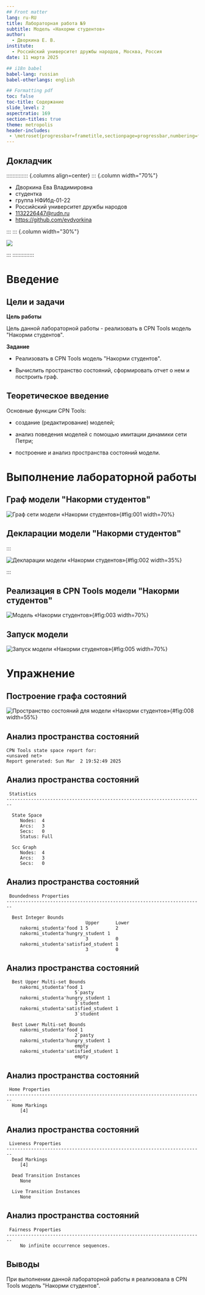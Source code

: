 ```yaml
---
## Front matter
lang: ru-RU
title: Лабораторная работа №9
subtitle: Модель «Накорми студентов»
author:
  - Дворкина Е. В.
institute:
  - Российский университет дружбы народов, Москва, Россия
date: 11 марта 2025

## i18n babel
babel-lang: russian
babel-otherlangs: english

## Formatting pdf
toc: false
toc-title: Содержание
slide_level: 2
aspectratio: 169
section-titles: true
theme: metropolis
header-includes:
 - \metroset{progressbar=frametitle,sectionpage=progressbar,numbering=fraction}
---
```


## Докладчик

:::::::::::::: {.columns align=center}
::: {.column width="70%"}

  * Дворкина Ева Владимировна
  * студентка
  * группа НФИбд-01-22
  * Российский университет дружбы народов
  * [1132226447@rudn.ru](mailto:1132226447@rudn.ru)
  * <https://github.com/evdvorkina>

:::
::: {.column width="30%"}

![](./image/я.jpg)

:::
::::::::::::::

# Введение

## Цели и задачи

**Цель работы**

Цель данной лабораторной работы - реализовать в CPN Tools модель "Накорми студентов".

**Задание**

- Реализовать в CPN Tools модель "Накорми студентов".

- Вычислить пространство состояний, сформировать отчет о нем и построить граф.

## Теоретическое введение

Основные функции CPN Tools:

- создание (редактирование) моделей;

- анализ поведения моделей с помощью имитации динамики сети Петри;

- построение и анализ пространства состояний модели.

# Выполнение лабораторной работы

## Граф модели "Накорми студентов"

![Граф сети модели «Накорми студентов»](image/1.PNG){#fig:001 width=70%}


## Декларации модели "Накорми студентов"

:::

![Декларации модели «Накорми студентов»](image/2.PNG){#fig:002 width=35%}

:::

## Реализация в CPN Tools модели "Накорми студентов"

![Модель «Накорми студентов»](image/3.PNG){#fig:003 width=70%}

## Запуск модели

![Запуск модели «Накорми студентов»](image/5.PNG){#fig:005 width=70%}

# Упражнение

## Построение графа состояний

![Пространство состояний для модели «Накорми студентов»](image/8.PNG){#fig:008 width=55%}

## Анализ пространства состояний

```
CPN Tools state space report for:
<unsaved net>
Report generated: Sun Mar  2 19:52:49 2025
```

## Анализ пространства состояний

```
 Statistics
------------------------------------------------------------------------

  State Space
     Nodes:  4
     Arcs:   3
     Secs:   0
     Status: Full

  Scc Graph
     Nodes:  4
     Arcs:   3
     Secs:   0
```

## Анализ пространства состояний

```
 Boundedness Properties
------------------------------------------------------------------------

  Best Integer Bounds
                             Upper      Lower
     nakormi_studenta'food 1 5          2
     nakormi_studenta'hungry_student 1
                             3          0
     nakormi_studenta'satisfied_student 1
                             3          0
```

## Анализ пространства состояний

```
  Best Upper Multi-set Bounds
     nakormi_studenta'food 1
                         5`pasty
     nakormi_studenta'hungry_student 1
                         3`student
     nakormi_studenta'satisfied_student 1
                         3`student

  Best Lower Multi-set Bounds
     nakormi_studenta'food 1
                         2`pasty
     nakormi_studenta'hungry_student 1
                         empty
     nakormi_studenta'satisfied_student 1
                         empty
```

## Анализ пространства состояний

```
 Home Properties
------------------------------------------------------------------------
  Home Markings
     [4]
```

## Анализ пространства состояний

```
 Liveness Properties
------------------------------------------------------------------------
  Dead Markings
     [4]
     
  Dead Transition Instances
     None

  Live Transition Instances
     None
```

## Анализ пространства состояний

```
 Fairness Properties
------------------------------------------------------------------------
     No infinite occurrence sequences.
```

## Выводы

 При выполнении данной лабораторной работы я реализовала в CPN Tools модель "Накорми студентов".
